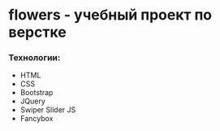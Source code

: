 # flowers - учебный проект по верстке

### Технологии:
* HTML
* CSS
* Bootstrap
* JQuery
* Swiper Slider JS
* Fancybox
